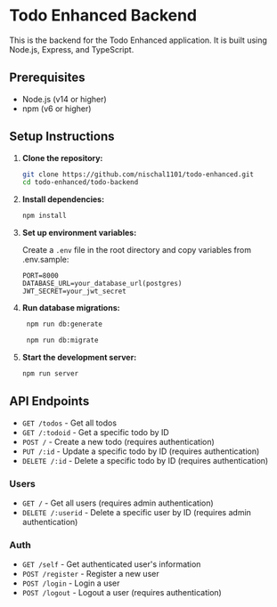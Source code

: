 # Todo Enhanced Backend

This is the backend for the Todo Enhanced application. It is built using Node.js, Express, and TypeScript.

## Prerequisites

-   Node.js (v14 or higher)
-   npm (v6 or higher)

## Setup Instructions

1. **Clone the repository:**

    ```sh
    git clone https://github.com/nischal1101/todo-enhanced.git
    cd todo-enhanced/todo-backend
    ```

2. **Install dependencies:**

    ```sh
    npm install
    ```

3. **Set up environment variables:**

    Create a `.env` file in the root directory and copy variables from .env.sample:

    ```env
    PORT=8000
    DATABASE_URL=your_database_url(postgres)
    JWT_SECRET=your_jwt_secret
    ```

4. **Run database migrations:**

    ```sh
     npm run db:generate
    ```

    ```sh
     npm run db:migrate
    ```

5. **Start the development server:**

    ```sh
    npm run server
    ```

## API Endpoints

-   `GET /todos` - Get all todos
-   `GET /:todoid` - Get a specific todo by ID
-   `POST /` - Create a new todo (requires authentication)
-   `PUT /:id` - Update a specific todo by ID (requires authentication)
-   `DELETE /:id` - Delete a specific todo by ID (requires authentication)

### Users

-   `GET /` - Get all users (requires admin authentication)
-   `DELETE /:userid` - Delete a specific user by ID (requires admin authentication)

### Auth

-   `GET /self` - Get authenticated user's information
-   `POST /register` - Register a new user
-   `POST /login` - Login a user
-   `POST /logout` - Logout a user (requires authentication)
